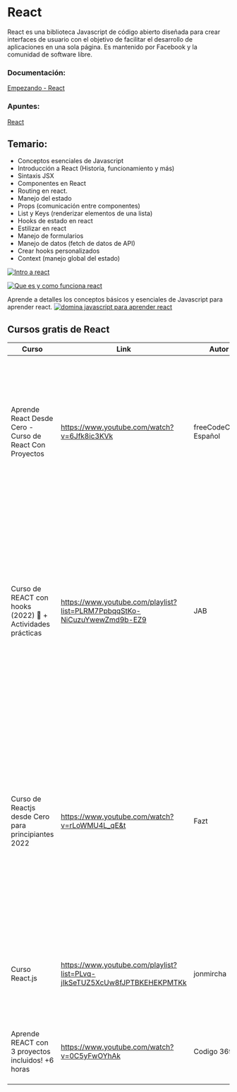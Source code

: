 # React
React es una biblioteca Javascript de código abierto diseñada para crear interfaces de usuario con el objetivo de facilitar el desarrollo de aplicaciones en una sola página. Es mantenido por Facebook y la comunidad de software libre.

### Documentación:

[Empezando - React](https://es.reactjs.org/docs/getting-started.html)

### Apuntes:

[React](https://www.notion.so/React-c3799e658a8b4156a74e54cff38386e5)

## Temario:

- Conceptos esenciales de Javascript
- Introducción a React (Historia, funcionamiento y más)
- Sintaxis JSX
- Componentes en React
- Routing en react.
- Manejo del estado
- Props (comunicación entre componentes)
- List y Keys (renderizar elementos de una lista)
- Hooks de estado en react
- Estilizar en react
- Manejo de formularios
- Manejo de datos (fetch de datos de API)
- Crear hooks personalizados
- Context (manejo global del estado)

[![Intro a react](https://img.youtube.com/vi/xUu087dt4So/0.jpg)](https://www.youtube.com/watch?v=xUu087dt4So)

[![Que es y como funciona react](https://img.youtube.com/vi/lWQ69WX7-hA/0.jpg)](https://www.youtube.com/watch?v=lWQ69WX7-hA)


Aprende a detalles los conceptos básicos y esenciales de Javascript para aprender react.
[![domina javascript para aprender react](https://img.youtube.com/vi/BfWKsr9hPmo/0.jpg)](https://www.youtube.com/watch?v=BfWKsr9hPmo)


## Cursos gratis de React

| Curso | Link | Autor | Descripción |
| --- | --- | --- | --- |
| Aprende React Desde Cero - Curso de React Con Proyectos | https://www.youtube.com/watch?v=6Jfk8ic3KVk | freeCodeCamp Español | Aprende los fundamentos de React en este curso desde cero. Crearás cuatro proyectos paso a paso y aprenderás los fundamentos para comenzar a crear aplicaciones web interactivas con React. |
| Curso de REACT con hooks (2022) 🚀 + Actividades prácticas | https://www.youtube.com/playlist?list=PLRM7PpbqqStKo-NiCuzuYwewZmd9b-EZ9 | JAB | Curso Completo de React 2022, para TODOS, utilizando un lenguaje claro y entendible, en cristiano, SIN DOLOR, actualizado a 2022, con actividades en cada vídeo + soluciones (para que las hagas tú, ya que aprender programación sin programar por ti mismo es simplemente imposible). |
| Curso de Reactjs desde Cero para principiantes 2022 | https://www.youtube.com/watch?v=rLoWMU4L_qE&t | Fazt | En este curso de React aprenderás las bases necesarias de React como componentes (Components), props, estado (useState), hooks, estilos, useContext, useEffect, ademas de usar otras herramientas como create-react-app, vitejs, tailwindcss, react-icons y otras mas bibliotecas de npm (Nodejs). |
| Curso React.js | https://www.youtube.com/playlist?list=PLvq-jIkSeTUZ5XcUw8fJPTBKEHEKPMTKk | jonmircha | Aprende a programar en la librería Frontend más popular y usada en la industria con esta serie de más de 100 videos. |
| Aprende REACT con 3 proyectos incluidos! +6 horas | https://www.youtube.com/watch?v=0C5yFwOYhAk | Codigo 369 | Conoce todos los conceptos básicos de esta librería además de realizar 3 proyectos. |
